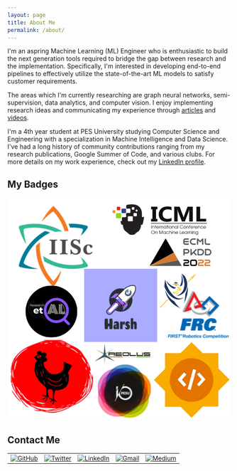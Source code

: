 ```yaml
---
layout: page
title: About Me
permalink: /about/
---
```


I'm an aspring Machine Learning (ML) Engineer who is enthusiastic to build the next generation tools required to bridge the gap between research and the implementation. Specifically, I'm interested in developing end-to-end pipelines to effectively utilize the state-of-the-art ML models to satisfy customer requirements.

The areas which I'm currently researching are graph neural networks, semi-supervision, data analytics, and computer vision. I enjoy implementing research ideas and communicating my experience through [articles](https://medium.com/@harsh188) and [videos](https://www.youtube.com/channel/UCFpda-r5V_aHpBVgYhm_JDA).

I'm a 4th year student at PES University studying Computer Science and Engineering with a specialization in Machine Intelligence and Data Science. I've had a long history of community contributions ranging from my research publications, Google Summer of Code, and various clubs. For more details on my work experience, check out my [LinkedIn profile](https://www.linkedin.com/in/harsh188/).

## My Badges
![](https://raw.githubusercontent.com/harsh188/portfolio/master/images/logoCollage.png)

## Contact Me
<table>
  <tr>
    <td><a href="https://github.com/harsh188"><img src="https://img.shields.io/badge/GitHub-100000?style=for-the-badge&logo=github&logoColor=white" alt="GitHub"></a></td>
    <td><a href="https://twitter.com/Call_Me_Harsh18"><img src="https://img.shields.io/badge/Twitter-1DA1F2?style=for-the-badge&logo=twitter&logoColor=white" alt="Twitter"></a></td>
    <td><a href="https://www.linkedin.com/in/harsh188"><img src="https://img.shields.io/badge/LinkedIn-0077B5?style=for-the-badge&logo=linkedin&logoColor=white" alt="LinkedIn"></a></td>
    <td><a href="mailto:hiharshith18@gmail.com"><img src="https://img.shields.io/badge/Gmail-D14836?style=for-the-badge&logo=gmail&logoColor=white" alt="Gmail"></a></td>
    <td><a href="https://medium.com/@harsh188"><img src="https://img.shields.io/badge/Medium-12100E?style=for-the-badge&logo=medium&logoColor=white" alt="Medium"></a></td>
  </tr>
</table>
